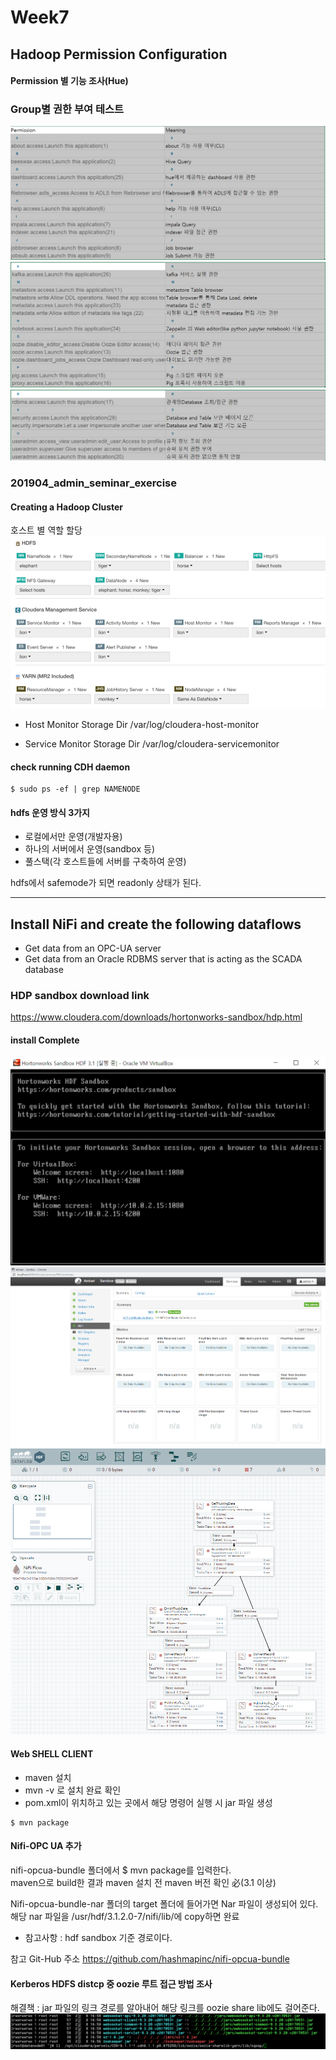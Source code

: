 # Week7
## Hadoop Permission Configuration
#### Permission 별 기능 조사(Hue)
### Group별 권한 부여 테스트
![](2019-04-16-13-29-54.png)
![](2019-04-16-13-30-17.png)
![](2019-04-16-13-30-36.png)

### 201904_admin_seminar_exercise
#### Creating a Hadoop Cluster
호스트 별 역할 할당
![](2019-04-16-13-34-31.png)

* Host Monitor Storage Dir
/var/log/cloudera-host-monitor

* Service Monitor Storage Dir
 /var/log/cloudera-servicemonitor

#### check running CDH daemon
```
$ sudo ps -ef | grep NAMENODE
```

#### hdfs 운영 방식 3가지
* 로컬에서만 운영(개발자용)
* 하나의 서버에서 운영(sandbox 등)
* 풀스택(각 호스트들에 서버를 구축하여 운영)

hdfs에서 safemode가 되면 readonly 상태가 된다.

---


## Install NiFi and create the following dataflows
* Get data from an OPC-UA server
* Get data from an Oracle RDBMS server that is acting as the SCADA database

### HDP sandbox download link
https://www.cloudera.com/downloads/hortonworks-sandbox/hdp.html

#### install Complete
![](2019-04-16-15-01-50.png)
![](2019-04-16-15-15-34.png)
![](2019-04-16-15-20-38.png)

#### Web SHELL CLIENT
* maven 설치
* mvn -v 로 설치 완료 확인
* pom.xml이 위치하고 있는 곳에서 해당 명령어 실행 시 jar 파일 생성
```
$ mvn package
```

#### Nifi-OPC UA 추가
 
nifi-opcua-bundle 폴더에서 $ mvn package를 입력한다.<br>
maven으로 build한 결과
maven 설치 전 maven 버전 확인 必(3.1 이상)
 

Nifi-opcua-bundle-nar 폴더의 target 폴더에 들어가면 Nar 파일이 생성되어 있다. 해당 nar 파일을 /usr/hdf/3.1.2.0-7/nifi/lib/에 copy하면 완료
* 참고사항 : hdf sandbox 기준 경로이다.

참고 Git-Hub 주소
https://github.com/hashmapinc/nifi-opcua-bundle

#### Kerberos HDFS distcp 중 oozie 루트 접근 방법 조사
해결책 : jar 파일의 링크 경로를 알아내어 해당 링크를 oozie share lib에도 걸어준다.
![](2019-04-24-11-51-36.png)
